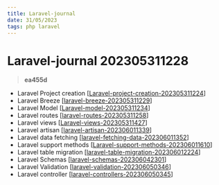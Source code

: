```yaml
---
title: Laravel-journal
date: 31/05/2023
tags: php laravel
---
```


# **Laravel-journal** 202305311228 
> **ea455d**

  

- Laravel Project creation [[Laravel-project-creation-202305311224]]
- Laravel Breeze [[laravel-breeze-202305311229]]
- Laravel Model [[Laravel-model-202305311234]]
- Laravel routes [[laravel-routes-202305311258]]
- Laravel views [[Laravel-views-202305311427]]
- Laravel artisan [[laravel-artisan-202306011339]]
- Laravel data fetching [[laravel-fetching-data-202306011352]]
- Laravel support methods [[Laravel-support-methods-202306011610]]
- Laravel table migration [[laravel-table-migration-202306012224]]
- Laravel Schemas [[laravel-schemas-202306042301]]
- Laravel Validation [[laravel-validation-202306050346]]
- Laravel controller [[laravel-controllers-202306050345]]



[//begin]: # "Autogenerated link references for markdown compatibility"
[Laravel-project-creation-202305311224]: Laravel-project-creation-202305311224 "Laravel-project-creation"
[laravel-breeze-202305311229]: laravel-breeze-202305311229 "laravel-breeze"
[Laravel-model-202305311234]: Laravel-model-202305311234 "Laravel-model"
[laravel-routes-202305311258]: laravel-routes-202305311258 "laravel-routes"
[Laravel-views-202305311427]: Laravel-views-202305311427 "Laravel-views"
[laravel-artisan-202306011339]: laravel-artisan-202306011339 "laravel-artisan"
[laravel-fetching-data-202306011352]: laravel-fetching-data-202306011352 "laravel-fetching-data"
[Laravel-support-methods-202306011610]: Laravel-support-methods-202306011610 "Laravel-support-methods"
[laravel-table-migration-202306012224]: laravel-table-migration-202306012224 "laravel-table-migration"
[laravel-schemas-202306042301]: laravel-schemas-202306042301 "laravel-schemas"
[laravel-validation-202306050346]: laravel-validation-202306050346 "laravel-validation"
[laravel-controllers-202306050345]: laravel-controllers-202306050345 "laravel-controllers"
[//end]: # "Autogenerated link references"